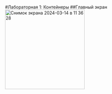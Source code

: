 #Лабораторная 1: Контейнеры
##Главный экран
<img width="260" alt="Снимок экрана 2024-03-14 в 11 36 28" src="https://github.com/stronger20042005/labaone/assets/43694376/06902c20-4d60-47f1-a711-8104205ded1b">
